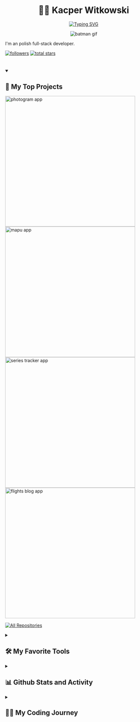 <h1 align="center">🏄‍♂️ Kacper Witkowski</h1>

<p align="center">
<a href="https://git.io/typing-svg"><img src="https://readme-typing-svg.demolab.com?font=Fira+Code&pause=1000&color=FDE311&width=435&lines=Full-Stack+Web+Developer;3%2B+years+learning+experience;1+year+of+working+experience" alt="Typing SVG" /></a>
</p>

<div align="center">
<img src="https://user-images.githubusercontent.com/64027201/222509286-0545b251-ae1f-4cc0-a254-23a69b376e86.gif" alt="batman gif"/>
</div>

I'm an polish full-stack developer.

   <p align="left">
      <a href="https://github.com/kacperwitkowski?tab=followers">
         <img alt="followers" title="Follow me on Github" src="https://custom-icon-badges.demolab.com/github/followers/kacperwitkowski?color=236ad3&labelColor=1155ba&style=for-the-badge&logo=person-add&label=Follow&logoColor=white"/></a>
      <a href="https://github.com/kacperwitkowski?tab=repositories&sort=stargazers">
         <img alt="total stars" title="Total stars on GitHub" src="https://custom-icon-badges.demolab.com/github/stars/kacperwitkowski?color=55960c&style=for-the-badge&labelColor=488207&logo=star"/></a>
   </p>

#

 <details open> 
  <summary><h2>📘 My Top Projects</h2></summary>

<p align="left">
    <a href="https://github.com/kacperwitkowski/Photogram-App"><img width="417" src="https://github-readme-stats.vercel.app/api/pin/?username=kacperwitkowski&repo=Photogram-App&theme=react&bg_color=1F222E&title_color=FDE311&hide_border=true&icon_color=F8D866&show_icons=false" alt="photogram app"></a>
    <a href="https://github.com/kacperwitkowski/MapU-App"><img width="417" src="https://github-readme-stats.vercel.app/api/pin/?username=kacperwitkowski&repo=mapU-App&theme=react&bg_color=1F222E&title_color=FDE311&hide_border=true&icon_color=F8D866&show_icons=false" alt="mapu app"></a>
    <a href="https://github.com/kacperwitkowski/Series-Tracker"><img width="417" src="https://github-readme-stats.vercel.app/api/pin/?username=kacperwitkowski&repo=Series-Tracker&theme=react&bg_color=1F222E&title_color=FDE311&hide_border=true&icon_color=F8D866&show_icons=false" alt="series tracker app"></a>
    <a href="https://github.com/kacperwitkowski/Flights-blog"><img width="417" src="https://github-readme-stats.vercel.app/api/pin/?username=kacperwitkowski&repo=Flights-blog&theme=react&bg_color=1F222E&title_color=FDE311&hide_border=true&icon_color=F8D866&show_icons=false" alt="flights blog app"></a>
  </p>

<a href="https://github.com/kacperwitkowski?tab=repositories&sort=stargazers"><img alt="All Repositories" title="All Repositories" src="https://custom-icon-badges.demolab.com/badge/-Click%20Here%20For%20All%20My%20Repos-1F222E?style=for-the-badge&logoColor=white&logo=repo"/></a>

</details>

<details> 
  <summary><h2>🛠️ My Favorite Tools</h2></summary>

  <h3>👨‍💻 Programming and Markup Languages</h3>
  <p>
  <a href="https://github.com/search?q=user%3Akacperwitkowski+language%3Acss"><img alt="CSS" src="https://img.shields.io/badge/CSS-1572B6.svg?logo=css3&logoColor=white"></a>
  <a href="https://github.com/search?q=user%3Akacperwitkowski+language%3Ahtml"><img alt="HTML" src="https://img.shields.io/badge/HTML-E34F26.svg?logo=html5&logoColor=white"></a>
  <a href="https://github.com/search?q=user%3Akacperwitkowski+language%3Ajavascript"><img alt="JavaScript" src="https://img.shields.io/badge/JavaScript-F7DF1E.svg?logo=javascript&logoColor=black"></a>
  <a href="https://github.com/search?q=user%3ADenverCoder1+language%3Amarkdown"><img alt="Markdown" src="https://img.shields.io/badge/Markdown-000000.svg?logo=markdown&logoColor=white"></a>
  <a href="https://github.com/search?q=user%3Akacperwitkowski+language%3Ajavascript"><img alt="Node.js" src="https://img.shields.io/badge/Node.js-43853D.svg?logo=node.js&logoColor=white"></a>
  <a href="https://github.com/search?q=user%3Akacperwitkowski+language%3AtypeScript"><img alt="TypeScript" src="https://img.shields.io/badge/TypeScript-007ACC.svg?logo=typescript&logoColor=white"></a>
  </p>
    <h3>🧰 Frameworks and Libraries</h3>
  <p>
  <a href="#"><img alt="Arduino" src="https://img.shields.io/badge/-Arduino-00979D?logo=Arduino&logoColor=white"></a>
      <a href="#"><img alt="Express.js" src="https://img.shields.io/badge/Express.js-404d59.svg?logo=express&logoColor=white"></a>
      <a href="#"><img alt="GitHub Actions" src="https://img.shields.io/badge/GitHub%20Actions-2671E5.svg?logo=github%20actions&logoColor=white"></a>
      <a href="#"><img alt="JWT" src="https://img.shields.io/badge/JWT-2EDAFF.svg?logo=jsonwebtokens&logoColor=D22B2B"></a>
      <a href="#"><img alt="Material Design" src="https://img.shields.io/badge/Material%20Design-0081CB.svg?logo=material-design&logoColor=white"></a>
      <a href="#"><img alt="Next JS" src="https://custom-icon-badges.demolab.com/badge/nextjs-FFFFFF.svg?logo=nextjs&logoColor=white"></a>
      <a href="#"><img alt="React" src="https://img.shields.io/badge/React-20232a.svg?logo=react&logoColor=%2361DAFB"></a>
      <a href="#"><img alt="Redux" src="https://img.shields.io/badge/Redux-purple.svg?logo=redux&logoColor=white"></a>
      <a href="#"><img alt="Sanity" src="https://custom-icon-badges.demolab.com/badge/Sanity-FFFFFF.svg?logo=sanityCMS"></a>
      <a href="#"><img alt="Sass" src="https://img.shields.io/badge/Sass-CD6799.svg?logo=sass&logoColor=white"></a>
      <a href="#"><img alt="Socket.io" src="https://img.shields.io/badge/SocketIO-white.svg?logo=socketdotio&logoColor=black"></a>
      <a href="#"><img alt="TailwindCSS" src="https://img.shields.io/badge/Tailwindcss-white.svg?logo=tailwindcss&logoColor=67E8F9"></a>
  </p>
    <h3>🗄️ Databases and Cloud Hosting</h3>
  <p>
      <a href="#"><img alt="Firebase" src="https://custom-icon-badges.demolab.com/badge/Firebase-orange.svg?logo=firebase&logoColor=white"></a>
      <a href="#"><img alt="GitHub Pages" src="https://img.shields.io/badge/GitHub%20Pages-327FC7.svg?logo=github&logoColor=white"></a>
      <a href="#"><img alt="Heroku" src="https://img.shields.io/badge/Heroku-430098.svg?logo=heroku&logoColor=white"></a>
      <a href="#"><img alt="MongoDB" src ="https://img.shields.io/badge/MongoDB-4ea94b.svg?logo=mongodb&logoColor=white"></a>
      <a href="#"><img alt="Render" src="https://img.shields.io/badge/Render-00979D.svg?logo=render&logoColor=white"></a>
      <a href="#"><img alt="Vercel" src="https://img.shields.io/badge/Vercel-000000.svg?logo=vercel&logoColor=white"></a>
  </p>
    <h3>💻 Software and Tools</h3>
  <p>
      <a href="#"><img alt="Git" src="https://img.shields.io/badge/Git-F05033.svg?logo=git&logoColor=white"></a>
      <a href="#"><img alt="GitHub Desktop" src="https://img.shields.io/badge/GitHub%20Desktop-8034A9.svg?logo=github&logoColor=white"></a>
      <a href="#"><img alt="Jupyter" src="https://img.shields.io/badge/Jupyter-F37626.svg?logo=Jupyter&logoColor=white"></a>
      <a href="#"><img alt="NPM" src="https://img.shields.io/badge/NPM-D22B2B.svg?logo=npm&logoColor=white"></a>
      <a href="#"><img alt="Postman" src="https://img.shields.io/badge/Postman-FF6C37?logo=postman&logoColor=white"></a>
      <a href="#"><img alt="Stack Overflow" src="https://img.shields.io/badge/-Stack%20Overflow-FE7A16?logo=stack-overflow&logoColor=white"></a>
      <a href="#"><img alt="Visual Studio Code" src="https://img.shields.io/badge/Visual%20Studio%20Code-0078d7.svg?logo=visual-studio-code&logoColor=white"></a>
  </p>
  </details>

<details> 
  <summary><h2>📊 Github Stats and Activity</h2></summary>
 <h3>💻 GitHub Profile Stats</h3>
   <a href="https://github.com/anuraghazra/github-readme-stats"><img alt="Kacper Witkowski's Github Stats" src="https://denvercoder1-github-readme-stats.vercel.app/api/?username=kacperwitkowski&show_icons=true&include_all_commits=true&count_private=true&theme=react&hide_border=true&bg_color=1F222E&title_color=FDE311&icon_color=F8D866" height="192px"/></a>
  <a href="https://github.com/anuraghazra/github-readme-stats"><img alt="Kacper Witkowski's Top Languages" src="https://denvercoder1-github-readme-stats.vercel.app/api/top-langs/?username=kacperwitkowski&langs_count=8&layout=compact&theme=react&hide_border=true&bg_color=1F222E&title_color=FDE311&icon_color=F8D866&hide=Jupyter%20Notebook,Roff" height="192px"/></a>
  <br/>

<b>Note:</b> Top languages is only a metric of the languages my public code consists of and doesn't reflect experience or skill level.

  </details>

<details>
 <summary><h2>👨‍💻 My Coding Journey</h2></summary>
  description

[website]: TBD
